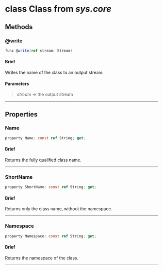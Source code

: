 # class Class from *sys.core*

## Methods

### @write

```C#
func @write(ref stream: Stream)
```

#### Brief
Writes the name of the class to an output stream.

#### Parameters
> *stream* => the output stream  
***

## Properties

### Name

```C#
property Name: const ref String; get;
```

#### Brief
Returns the fully qualified class name.

***

### ShortName

```C#
property ShortName: const ref String; get;
```

#### Brief
Returns only the class name, without the namespace.

***

### Namespace

```C#
property Namespace: const ref String; get;
```

#### Brief
Returns the namespace of the class.

***

